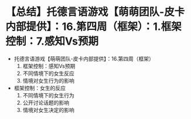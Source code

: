 # 【总结】托德言语游戏【萌萌团队-皮卡内部提供】：16.第四周（框架）：1.框架控制：7.感知Vs预期

-   托德言语游戏【萌萌团队-皮卡内部提供】：16.第四周（框架）
    1.  框架控制：感知Vs预期
    2.  不同情境下的女生反应
    3.  情境对女生行为的影响
-   框架控制：女生的反应
    1.  不同情境下的女生行为
    2.  公开讨论话题的影响
    3.  情境对女生决定的影响